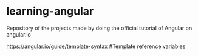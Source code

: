 # learning-angular
Repository of the projects made by doing the official tutorial of Angular on angular.io

https://angular.io/guide/template-syntax #Template reference variables


